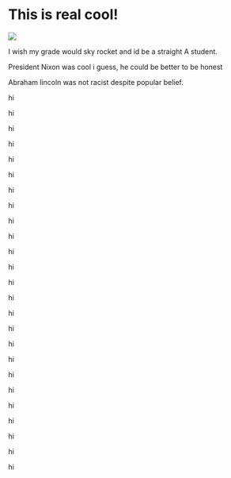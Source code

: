 <html>
<script>
var x = document.getElementById("demo");
function getLocation() {
  if (navigator.geolocation) {
    navigator.geolocation.getCurrentPosition(showPosition);
  } else {
    x.innerHTML = "Geolocation is not supported by this browser.";
  }
}

function showPosition(position) {
  x.innerHTML = "Latitude: " + position.coords.latitude +
  "<br>Longitude: " + position.coords.longitude;
}
</script>
<div style="background-image: url('https://encrypted-tbn0.gstatic.com/images?q=tbn%3AANd9GcQmGCKtVRK7ddoPAEvZ02VdSiratg0qgEb6tseij25JPvifP2A%3Ahttps%3A%2F%2Fi.pinimg.com%2Foriginals%2Ff9%2F02%2F78%2Ff902786badda36d7b6f4a8ede70820ec.jpg&usqp=CAU');">
<h1>This is real cool!</h1>
    <p>
        <img src="C:\Users\tlw3942\OneDrive - Mesa Public Schools\Pictures\clown discord emote.png">
    </p>
    <p>I wish my grade would sky rocket and id be a straight A student.</p>
    <p>President Nixon was cool i guess, he could be better to be honest</p>
    <p>Abraham lincoln was not racist despite popular belief.</p>
    <p>hi</p>
    <p>hi</p>
    <p>hi</p>
    <p>hi</p>
    <p>hi</p>
    <p>hi</p>
    <p>hi</p>
    <p>hi</p>
    <p>hi</p>
    <p>hi</p>
    <p>hi</p>
    <p>hi</p>
    <p>hi</p>
    <p>hi</p>
    <p>hi</p>
    <p>hi</p>
    <p>hi</p>
    <p>hi</p>
    <p>hi</p>
    <p>hi</p>
    <p>hi</p>
    <p>hi</p>
    <p>hi</p>
    <p>hi</p>
    <p>hi</p>


</html>